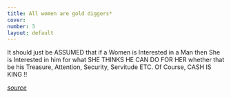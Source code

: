 ```yaml
---
title: All women are gold diggers*
cover: 
number: 3
layout: default
---
```


It should just be ASSUMED that if a Women is Interested in a Man then She is Interested in him for what SHE THINKS HE CAN DO FOR HER whether that be his Treasure, Attention, Security, Servitude ETC. Of Course, CASH IS KING !!

[*source*](https://www.mgtow.com/forums/topic/the-reason-why-all-women-are-gold-diggers/)